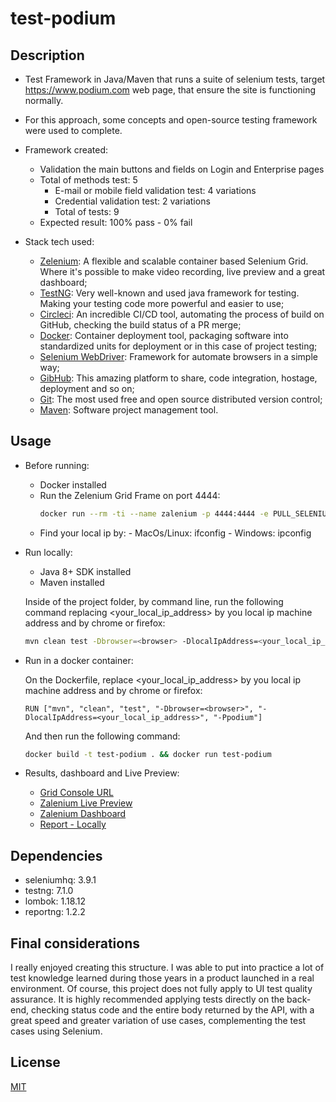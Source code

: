 # test-podium

## Description

- Test Framework in Java/Maven that runs a suite of selenium tests, target https://www.podium.com web page, that ensure the site is functioning normally.

- For this approach, some concepts and open-source testing framework were used to complete.

- Framework created:
    - Validation the main buttons and fields on Login and Enterprise pages
    - Total of methods test: 5 
        - E-mail or mobile field validation test: 4 variations
        - Credential validation test: 2 variations
        - Total of tests: 9
    - Expected result: 100% pass - 0% fail

- Stack tech used:

    - [Zelenium](https://github.com/zalando/zalenium): A flexible and scalable container based Selenium Grid. Where it's possible to make video recording, live preview and a great dashboard;
    - [TestNG](https://testng.org/doc/TestNG): Very well-known and used java framework for testing. Making your testing code more powerful and easier to use;
    - [Circleci](https://circleci.com): An incredible CI/CD tool, automating the process of build on GitHub, checking the build status of a PR merge;
    - [Docker](https://www.docker.com): Container deployment tool, packaging software into standardized units for deployment or in this case of project testing;
    - [Selenium WebDriver](https://www.selenium.dev): Framework for automate browsers in a simple way;
    - [GibHub](https://github.com): This amazing platform to share, code integration, hostage, deployment and so on;
    - [Git](https://git-scm.com): The most used free and open source distributed version control;
    - [Maven](https://maven.apache.org): Software project management tool.
    
## Usage

- Before running:
    
    - Docker installed
    - Run the Zelenium Grid Frame on port 4444:
        ```bash
        docker run --rm -ti --name zalenium -p 4444:4444 -e PULL_SELENIUM_IMAGE=true -v /var/run/docker.sock:/var/run/docker.sock -v /tmp/videos:/home/seluser/videos --privileged dosel/zalenium start
        ```
    - Find your local ip by:
            - MacOs/Linux: ifconfig
            - Windows: ipconfig

- Run locally:

    - Java 8+ SDK installed
    - Maven installed
    
    Inside of the project folder, by command line, run the following command replacing <your_local_ip_address> by you local ip machine address and <browser> by chrome or firefox:

    ```bash
    mvn clean test -Dbrowser=<browser> -DlocalIpAddress=<your_local_ip_address> -Ppodium
    ```
   
- Run in a docker container:

    On the Dockerfile, replace <your_local_ip_address> by you local ip machine address and <browser> by chrome or firefox:
     
    ```batch
    RUN ["mvn", "clean", "test", "-Dbrowser=<browser>", "-DlocalIpAddress=<your_local_ip_address>", "-Ppodium"]
    ```   
  
    And then run the following command:

    ```bash
    docker build -t test-podium . && docker run test-podium
    ```

- Results, dashboard and Live Preview:

    - [Grid Console URL](http://localhost:4444/grid/console)
    - [Zalenium Live Preview](http://localhost:4444/grid/admin/live?only_active_sessions=true&refresh=60)
    - [Zalenium Dashboard](http://localhost:4444/dashboard/)
    - [Report - Locally](http://localhost:63342/test-podium/target/surefire-reports/html/index.html)

## Dependencies
- seleniumhq: 3.9.1
- testng: 7.1.0
- lombok: 1.18.12
- reportng: 1.2.2

## Final considerations
I really enjoyed creating this structure. I was able to put into practice a lot of test knowledge learned during those years in a product launched in a real environment. Of course, this project does not fully apply to UI test quality assurance. It is highly recommended applying tests directly on the back-end, checking status code and the entire body returned by the API, with a great speed and greater variation of use cases, complementing the test cases using Selenium.

## License
[MIT](https://choosealicense.com/licenses/mit/)
